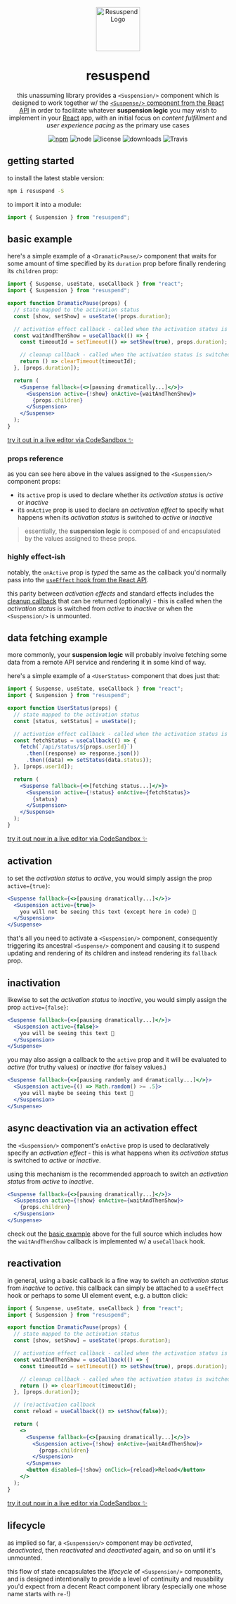 <!-- markdownlint-disable-next-line -->
<p align="center">
  <a href="https://resuspend.js.org" rel="noopener" target="_blank"><img height="100" src="https://gist.githubusercontent.com/json2d/ffbf9ae39c31a3e1ea1c84277e157f1d/raw/7fa47e68047eb7eaf1bae30eb34b8b5948590c2d/resuspend-final.svg" alt='Resuspend Logo'></a>
</p>

<h1 align="center">resuspend</h1>

<div align="center">

this unassuming library provides a `<Suspension/>` component which is designed to work together w/ the [`<Suspense/>` component from the React API](https://reactjs.org/docs/concurrent-mode-suspense.html) in order to facilitate whatever **suspension logic** you may wish to implement in your [React](https://reactjs.org/) app, with an initial focus on *content fulfillment* and *user experience pacing* as the primary use cases

[![npm](https://img.shields.io/npm/v/resuspend.svg)](https://www.npmjs.com/package/resuspend)
![node](https://img.shields.io/node/v/resuspend.svg)
![license](https://img.shields.io/npm/l/resuspend.svg)
![downloads](https://img.shields.io/npm/dt/resuspend.svg)
![Travis](https://img.shields.io/travis/json2d/resuspend.svg)
<!-- ![Coveralls github](https://img.shields.io/coveralls/github/json2d/resuspend.svg) -->
</div>

## getting started

to install the latest stable version:

```sh
npm i resuspend -S
```

to import it into a module:

```js
import { Suspension } from "resuspend";
```

## basic example

here's a simple example of a `<DramaticPause/>` component that waits for some amount of time specified by its `duration` prop before finally rendering its `children` prop:

```jsx
import { Suspense, useState, useCallback } from "react";
import { Suspension } from "resuspend";

export function DramaticPause(props) {
  // state mapped to the activation status
  const [show, setShow] = useState(!props.duration);

  // activation effect callback - called when the activation status is set to active
  const waitAndThenShow = useCallback(() => {
    const timeoutId = setTimeout(() => setShow(true), props.duration);

    // cleanup callback - called when the activation status is switched to inactive
    return () => clearTimeout(timeoutId);
  }, [props.duration]);

  return (
    <Suspense fallback={<>[pausing dramatically...]</>}>
      <Suspension active={!show} onActive={waitAndThenShow}>
        {props.children}
      </Suspension>
    </Suspense>
  );
}
```

[try it out in a live editor via CodeSandbox ✨](https://codesandbox.io/s/resuspend-basic-example-lurxwz?file=/src/DramaticPause.jsx)

### props reference

as you can see here above in the values assigned to the `<Suspension/>` component props:

- its `active` prop is used to declare whether its *activation status* is *active* or *inactive*
- its `onActive` prop is used to declare an *activation effect* to specify what happens when its *activation status* is switched to *active* or *inactive*

> essentially, the **suspension logic** is composed of and encapsulated by the values assigned to these props.

### highly effect-ish

notably, the `onActive` prop is *typed* the same as the callback you'd normally pass into the [`useEffect` hook from the React API](https://reactjs.org/docs/hooks-effect.html#example-using-hooks-1).

this parity between _activation effects_ and standard effects includes the [cleanup callback](https://reactjs.org/docs/hooks-effect.html#effects-with-cleanup) that can be returned (optionally) - this is called when the _activation status_ is switched from _active_ to _inactive_ or when the `<Suspension/>` is unmounted.

<!-- see more in the later sections about how [activation effects](basic-usage/activation-effects.mdx) work in practice and "under the hood." -->

## data fetching example

more commonly, your **suspension logic** will probably involve fetching some data from a remote API service and rendering it in some kind of way.

here's a simple example of a `<UserStatus>` component that does just that:

```jsx
import { Suspense, useState, useCallback } from "react";
import { Suspension } from "resuspend";

export function UserStatus(props) {
  // state mapped to the activation status
  const [status, setStatus] = useState();

  // activation effect callback - called when the activation status is set to active
  const fetchStatus = useCallback(() => {
    fetch(`/api/status/${props.userId}`) 
      .then((response) => response.json())
      .then((data) => setStatus(data.status));
  }, [props.userId]);

  return (
    <Suspense fallback={<>[fetching status...]</>}>
      <Suspension active={!status} onActive={fetchStatus}>
        {status}
      </Suspension>
    </Suspense>
  );
}
```

[try it out now in a live editor via CodeSandbox ✨](https://codesandbox.io/s/resuspend-data-fetching-example-quote-of-the-day-zlbpjm?file=/src/QuoteOfTheDay.jsx)

<!-- check out the more complete example of this use-case that "goes all the way" and includes a cleanup callback that [aborts the fetch](#advanced-data-fetching-example)
 -->

## activation

to set the _activation status_ to _active_, you would simply assign the prop `active={true}`:

```jsx
<Suspense fallback={<>[pausing dramatically...]</>}>
  <Suspension active={true}>
    you will not be seeing this text (except here in code) 👀
  </Suspension>
</Suspense>
```

that's all you need to activate a `<Suspension/>` component, consequently triggering its ancestral `<Suspense/>` component and causing it to suspend updating and rendering of its children and instead rendering its `fallback` prop.

## inactivation

likewise to set the _activation status_ to _inactive_, you would simply assign the prop `active={false}`:

```jsx
<Suspense fallback={<>[pausing dramatically...]</>}>
  <Suspension active={false}>
    you will be seeing this text 👀
  </Suspension>
</Suspense>
```

you may also assign a callback to the `active` prop and it will be evaluated to _active_ (for truthy values) or _inactive_ (for falsey values.)

```jsx
<Suspense fallback={<>[pausing randomly and dramatically...]</>}>
  <Suspension active={() => Math.random() >= .5}>
    you will maybe be seeing this text 👀
  </Suspension>
</Suspense>
```

## async deactivation via an activation effect

the `<Suspension/>` component's `onActive` prop is used to declaratively specify an _activation effect_ - this is what happens when its _activation status_ is switched to _active_ or _inactive_.

using this mechanism is the recommended approach to switch an _activation status_ from _active_ to _inactive_.

```jsx
<Suspense fallback={<>[pausing dramatically...]</>}>
  <Suspension active={!show} onActive={waitAndThenShow}>
    {props.children}
  </Suspension>
</Suspense>
```

check out the [basic example](#basic-example) above for the full source which includes how the `waitAndThenShow` callback is implemented w/ a `useCallback` hook.

## reactivation

in general, using a basic callback is a fine way to switch an _activation status_ from _inactive_ to _active_. this callback can simply be attached to a `useEffect` hook or perhaps to some UI element event, e.g. a button click:

```jsx
import { Suspense, useState, useCallback } from "react";
import { Suspension } from "resuspend";

export function DramaticPause(props) {
  // state mapped to the activation status
  const [show, setShow] = useState(!props.duration);

  // activation effect callback - called when the activation status is set to active
  const waitAndThenShow = useCallback(() => {
    const timeoutId = setTimeout(() => setShow(true), props.duration);

    // cleanup callback - called when the activation status is switched to inactive
    return () => clearTimeout(timeoutId);
  }, [props.duration]);

  // (re)activation callback
  const reload = useCallback(() => setShow(false));

  return (
    <>
      <Suspense fallback={<>[pausing dramatically...]</>}>
        <Suspension active={!show} onActive={waitAndThenShow}>
          {props.children}
        </Suspension>
      </Suspense>
      <button disabled={!show} onClick={reload}>Reload</button>
    </>
  );
}
```
[try it out now in a live editor via CodeSandbox ✨](https://codesandbox.io/s/resuspend-basic-example-w-reactivation-kjijso?file=/src/DramaticPause.jsx)


## lifecycle

as implied so far, a `<Suspension/>` component may be _activated_, _deactivated_, then _reactivated_ and _deactivated_ again, and so on until it's unmounted.

this flow of state encapsulates the  _lifecycle_ of  `<Suspension/>` components, and is designed intentionally to provide a level of continuity and reusability you'd expect from a decent React component library (especially one whose name starts with `re-`!)
